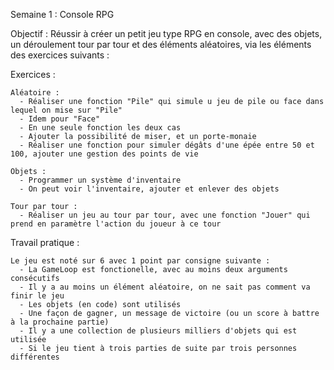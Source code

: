 Semaine 1 : Console RPG
  
  Objectif : Réussir à créer un petit jeu type RPG en console, avec des objets, un déroulement tour par tour et des éléments aléatoires, via les éléments des exercices suivants :
  
  Exercices :
    
    Aléatoire :
      - Réaliser une fonction "Pile" qui simule u jeu de pile ou face dans lequel on mise sur "Pile"
      - Idem pour "Face"
      - En une seule fonction les deux cas
      - Ajouter la possibilité de miser, et un porte-monaie
      - Réaliser une fonction pour simuler dégâts d'une épée entre 50 et 100, ajouter une gestion des points de vie

    Objets :
      - Programmer un système d'inventaire
      - On peut voir l'inventaire, ajouter et enlever des objets

    Tour par tour :
      - Réaliser un jeu au tour par tour, avec une fonction "Jouer" qui prend en paramètre l'action du joueur à ce tour
    
  Travail pratique :
    
    Le jeu est noté sur 6 avec 1 point par consigne suivante :
      - La GameLoop est fonctionelle, avec au moins deux arguments consécutifs
      - Il y a au moins un élément aléatoire, on ne sait pas comment va finir le jeu
      - Les objets (en code) sont utilisés
      - Une façon de gagner, un message de victoire (ou un score à battre à la prochaine partie)
      - Il y a une collection de plusieurs milliers d'objets qui est utilisée
      - Si le jeu tient à trois parties de suite par trois personnes différentes
